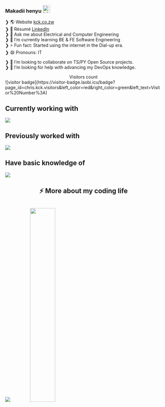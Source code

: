 


### Makadii henyu <img src="https://user-images.githubusercontent.com/1303154/88677602-1635ba80-d120-11ea-84d8-d263ba5fc3c0.gif" width="24" alt="hi">

❯ 🌎 Website           <a href="https://kck.co.zw"> kck.co.zw </a> <br>
❯ 👔 Résumé            <a href="https://linkedin.com/in/kcck"> LinkedIn</a> <br>
❯ 💬 Ask me about Electrical and Computer Engineering <br>
❯ 🌱 I’m currently learning BE & FE Software Engineering <br>
❯ ⚡ Fun fact: Started using the internet in the Dial-up era. <br>
❯ 😄 Pronouns: IT <br>

❯ 👯 I’m looking to collaborate on TS/PY Open Source projects.<br>
❯ 🤔 I’m looking for help with advancing my DevOps knowledge.

<div align="center"> 
  Visitors count<br>
  </div>
  ![visitor badge](https://visitor-badge.laobi.icu/badge?page_id=chris.kck.visitors&left_color=red&right_color=green&left_text=Visitor%20Number%3A)




<div align="left">
<h2>Currently working with</h2>
  <img src="https://skillicons.dev/icons?i=react,js,ts,py,jest,regex,tailwind,nextjs,postgres,postman,linux,bash,git,nginx,idea,ai,vercel,aws,github&perline=7">
</div>

<div align="left">
<h2>Previously worked with</h2>
<img src="https://skillicons.dev/icons?i=c,cpp,docker,matlab,cmake,django,express,figma,linux,mongo,mysql,nodejs,sqlite,sentry,sequelize,raspberrypi,wordpress,jquery,pnpm&perline=7">
</div>

<div align="left">
<h2>Have basic knowledge of</h2>

<img src="https://skillicons.dev/icons?i=kubernetes,dynamodb,grafana,prometheus,pytorch&perline=7">

</div>


<!-- <details> -->
<h2 align="center">⚡️ More about my coding life</h2>
<br />
<p align="center" style="display:inline">
  <img src ="https://github-readme-stats.vercel.app/api?username=chris-kck&show_icons=true&count_private=true&theme=gruvbox_light&hide=issues,contribs&include_all_commits=true&bg_color=00000000">
  <img src ="https://github-readme-stats.vercel.app/api/top-langs/?username=chris-kck&layout=compact&hide=objective-c,html&theme=gruvbox_light&bg_color=00000000&langs_count=10" width=40%>
</p>
<!-- </details> -->
